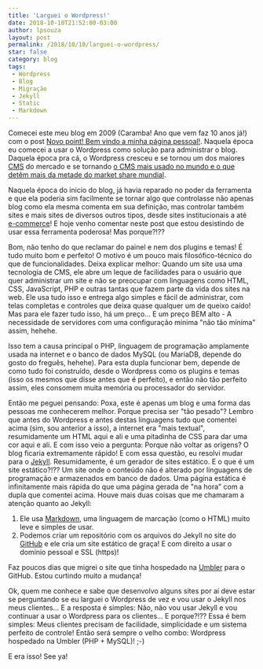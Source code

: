 ```yaml
---
title: 'Larguei o Wordpress!'
date: 2018-10-10T21:52:00-03:00
author: lpsouza
layout: post
permalink: /2018/10/10/larguei-o-wordpress/
star: false
category: blog
tags:
 - Wordpress
 - Blog
 - Migração
 - Jekyll
 - Static
 - Markdown
---
```

Comecei este meu blog em 2009 (Caramba! Ano que vem faz 10 anos já!) com o post [Novo point! Bem vindo a minha página pessoal!](/2009/08/21/novo-point-bem-vindo-a-minha-pagina-pessoal/). Naquela época eu comecei a usar o Wordpress como solução para administrar o blog. Daquela época pra cá, o Wordpress cresceu e se tornou um dos maiores [CMS](https://pt.wikipedia.org/wiki/Sistema_de_gerenciamento_de_conte%C3%BAdo) do mercado e se tornando [o CMS mais usado no mundo e o que detêm mais da metade do market share mundial](https://w3techs.com/technologies/overview/content_management/all).

Naquela época do inicio do blog, já havia reparado no poder da ferramenta e que ela poderia sim facilmente se tornar algo que controlasse não apenas blog como ela mesma comenta em sua definição, mas controlar também sites e mais sites de diversos outros tipos, desde sites institucionais a até [e-commerce](https://woocommerce.com/)! E hoje venho comentar neste post que estou desistindo de usar essa ferramenta poderosa! Mas porque?!??

Bom, não tenho do que reclamar do painel e nem dos plugins e temas! É tudo muito bom e perfeito! O motivo é um pouco mais filosófico-técnico do que de funcionalidades. Deixa explicar melhor: Quando um site usa uma tecnologia de CMS, ele abre um leque de facilidades para o usuário que quer administrar um site e não se preocupar com linguagens como HTML, CSS, JavaScript, PHP e outras tantas que fazem parte da vida dos sites na web. Ele usa tudo isso e entrega algo simples e fácil de administrar, com telas completas e controles que deixa quase qualquer um de queixo caído! Mas para ele fazer tudo isso, há um preço... E um preço BEM alto - A necessidade de servidores com uma configuração mínima "não tão mínima" assim, hehehe.

Isso tem a causa principal o PHP, linguagem de programação amplamente usada na internet e o banco de dados MySQL (ou MariaDB, depende do gosto do freguês, hehehe). Para esta dupla funcionar bem, depende de como tudo foi construído, desde o Wordpress como os plugins e temas (isso os mesmos que disse antes que é perfeito), e então não tão perfeito assim, eles consomem muita memória ou processador do servidor.

Então me peguei pensando: Poxa, este é apenas um blog e uma forma das pessoas me conhecerem melhor. Porque precisa ser "tão pesado"? Lembro que antes do Wordpress e antes destas linguagens tudo que comentei acima (sim, sou anterior a isso), a internet era "mais textual", resumidamente um HTML aqui e ali e uma pitadinha de CSS para dar uma cor aqui e ali. E com isso veio a pergunta: Porque não voltar as origens? O blog ficaria extremamente rápido! E com essa questão, eu resolvi mudar para o [Jekyll](https://jekyllrb.com/). Resumidamente, é um gerador de sites estático. E o que é um site estático?!?? Um site onde o conteúdo não é alterado por linguagens de programação e armazenados em banco de dados. Uma página estática é infinitamente mais rápida do que uma página gerada de "na hora" com a dupla que comentei acima. Houve mais duas coisas que me chamaram a atenção quanto ao Jekyll:

1. Ele usa [Markdown](https://www.markdownguide.org/getting-started), uma linguagem de marcação (como o HTML) muito leve e simples de usar.
1. Podemos criar um repositório com os arquivos do Jekyll no site do [GitHub](https://github.com/) e ele cria um site estático de graça! E com direito a usar o domínio pessoal e SSL (https)!

Faz poucos dias que migrei o site que tinha hospedado na [Umbler](https://app.umbler.com/u/0jrm3d6k) para o GitHub. Estou curtindo muito a mudança!

Ok, quem me conhece e sabe que desenvolvo alguns sites por aí deve estar se perguntando se eu larguei o Wordpress de vez e vou usar o Jekyll nos meus clientes... E a resposta é simples: Não, não vou usar Jekyll e vou continuar a usar o Wordpress para os clientes... E porque?!?? Essa é bem simples: Meus clientes precisam de facilidade, simplicidade e um sistema perfeito de controle! Então será sempre o velho combo: Wordpress hospedado na Umbler (PHP + MySQL)! ;-)

E era isso! See ya!
